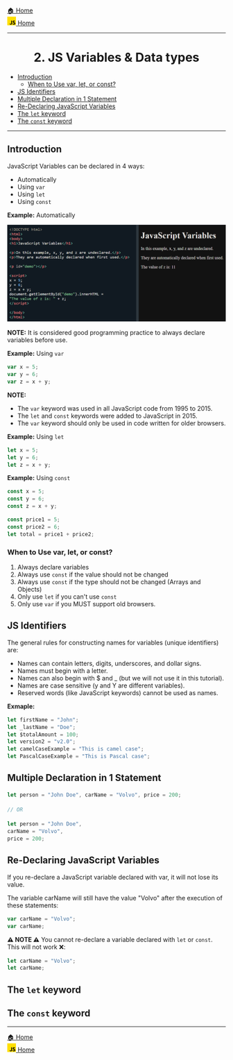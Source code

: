 [🏠 Home](../../../README.md) <br/>
<a href="../JavaScript.md" > 
<img src="../imgs/js-logo.png" height="20px">
 Home
</a>

<hr/>

<h1 style="text-align: center">2. JS Variables & Data types</h1>

- [Introduction](#introduction)
	- [When to Use var, let, or const?](#when-to-use-var-let-or-const)
- [JS Identifiers](#js-identifiers)
- [Multiple Declaration in 1 Statement](#multiple-declaration-in-1-statement)
- [Re-Declaring JavaScript Variables](#re-declaring-javascript-variables)
- [The `let` keyword](#the-let-keyword)
- [The `const` keyword](#the-const-keyword)

<hr/>

## Introduction

JavaScript Variables can be declared in 4 ways:

- Automatically
- Using `var`
- Using `let`
- Using `const`

**Example:** Automatically

![alt text](../imgs/2.1.png)

**NOTE:** It is considered good programming practice to always declare variables before use.

**Example:** Using `var`

```js
var x = 5;
var y = 6;
var z = x + y;
```

**NOTE:**
- The `var` keyword was used in all JavaScript code from 1995 to 2015.
- The `let` and `const` keywords were added to JavaScript in 2015.
- The `var` keyword should only be used in code written for older browsers.

**Example:** Using `let`

```js
let x = 5;
let y = 6;
let z = x + y;
```

**Example:** Using `const`

```js
const x = 5;
const y = 6;
const z = x + y;
```

```js
const price1 = 5;
const price2 = 6;
let total = price1 + price2;
```

### When to Use var, let, or const?

1. Always declare variables
2. Always use `const` if the value should not be changed
3. Always use `const` if the type should not be changed (Arrays and Objects)
4. Only use `let` if you can't use `const`
5. Only use `var` if you MUST support old browsers.

## JS Identifiers

The general rules for constructing names for variables (unique identifiers) are:

- Names can contain letters, digits, underscores, and dollar signs.
- Names must begin with a letter.
- Names can also begin with $ and _ (but we will not use it in this tutorial).
- Names are case sensitive (y and Y are different variables).
- Reserved words (like JavaScript keywords) cannot be used as names.

**Exmaple:**

```js
let firstName = "John";
let _lastName = "Doe";
let $totalAmount = 100;
let version2 = "v2.0";
let camelCaseExample = "This is camel case";
let PascalCaseExample = "This is Pascal case";
```

## Multiple Declaration in 1 Statement

```js
let person = "John Doe", carName = "Volvo", price = 200;

// OR

let person = "John Doe",
carName = "Volvo",
price = 200;
```

## Re-Declaring JavaScript Variables
If you re-declare a JavaScript variable declared with var, it will not lose its value.

The variable carName will still have the value "Volvo" after the execution of these statements:

```js
var carName = "Volvo";
var carName;
```

**⚠️ NOTE ⚠️**
You cannot re-declare a variable declared with `let` or `const`.
This will not work ❌:

```js
let carName = "Volvo";
let carName;
```

## The `let` keyword


## The `const` keyword



<hr/>

[🏠 Home](../../../README.md) <br/>
<a href="../JavaScript.md" > 
<img src="../imgs/js-logo.png" height="20px">
 Home
</a>
